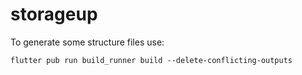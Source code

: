 # storageup

To generate some structure files use:

```
flutter pub run build_runner build --delete-conflicting-outputs
```